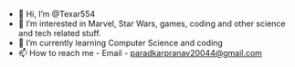 - 👋 Hi, I’m @Texar554
- 👀 I’m interested in Marvel, Star Wars, games, coding and other science and tech related stuff.
- 🌱 I’m currently learning Computer Science and coding
- 📫 How to reach me - Email - paradkarpranav20044@gmail.com
